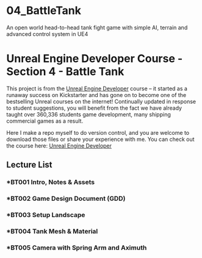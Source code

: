 # 04_BattleTank
An open world head-to-head tank fight game with simple AI, terrain and advanced control system in UE4
# Unreal Engine Developer Course - Section 4 - Battle Tank

This project is from the [Unreal Engine Developer]( http://gdev.tv/urcgithub) course – it started as a runaway success on Kickstarter and has gone on to become one of the bestselling Unreal courses on the internet! Continually updated in response to student suggestions, you will benefit from the fact we have already taught over 360,336 students game development, many shipping commercial games as a result.

Here I make a repo myself to do version control, and you are welcome to download those files or share your experience with me. You can check out the course here: [Unreal Engine Developer]( http://gdev.tv/urcgithub)

## Lecture List

### *BT001 Intro, Notes & Assets ###

### *BT002 Game Design Document (GDD) ###

### *BT003 Setup Landscape ###

### *BT004 Tank Mesh & Material ###

### *BT005 Camera with Spring Arm and Aximuth ###
